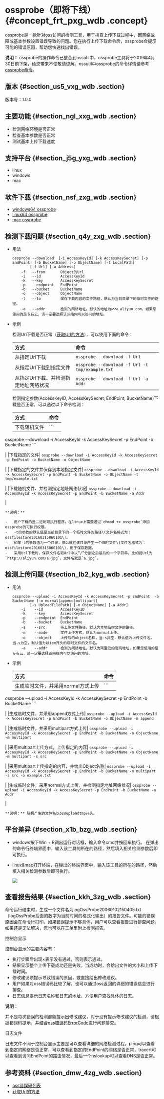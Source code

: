 # ossprobe（即将下线） {#concept_frt_pxg_wdb .concept}

ossprobe是一款针对oss访问的检测工具，用于排查上传下载过程中，因网络故障或基本参数设置错误导致的问题。您在执行上传下载命令后，ossprobe会提示可能的错误原因，帮助您快速找出错误。

**说明：** ossprobe的操作命令已整合到ossutil中，ossprobe工具将于2019年4月30日前下架，给您带来不便敬请谅解。ossutil中ossprobe的命令详情请参考[ossprobe命令](intl.zh-CN/常用工具/命令行工具ossutil/有关Bucket的命令.md#section_njd_yzz_zgb)。

## 版本 {#section_us5_vxg_wdb .section}

版本号：1.0.0

## 主要功能 {#section_ngl_xxg_wdb .section}

-   检测网络环境是否正常
-   检查基本参数是否正常
-   测试基本上传下载速度

## 支持平台 {#section_j5g_yxg_wdb .section}

-   linux
-   windows
-   mac

## 软件下载 {#section_nsf_zxg_wdb .section}

-   [windows64 ossprobe](http://gosspublic.alicdn.com/ossprobe/windows64-ossprobe.exe)
-   [linux64 ossprobe](http://gosspublic.alicdn.com/ossprobe/linux64-ossprobe)
-   [mac ossprobe](http://gosspublic.alicdn.com/ossprobe/mac-ossprobe)

## 检测下载问题 {#section_q4y_zxg_wdb .section}

-   用法

    ```
    ossprobe --download  [-i AccessKeyId] [-k AccessKeySecret] [-p EndPoint] [-b BucketName] [-o ObjectName] [-t LocalPath]  
            [-f Url] [-a Address]
        -f   --from       Object的Url
        -i   --id         AccessKeyId
        -k   --key        AccessKeySecret
        -p   --endpoint   EndPoint
        -b   --bucket     BucketName
        -o   --object     ObjectName
        -t   --to         保存下载内容的文件路径，默认为当前目录下的临时文件的路径。
        -a   --addr       检测的网络地址，默认的地址为www.aliyun.com，如果您使用的是专有云，请一定要选择该网络内可以访问的地址。
    ```

-   示例

    检测Url下载是否正常（[获取Url的方法](../../../../../intl.zh-CN/快速入门/下载文件.md#)），可以使用下面的命令：

    |方式|命令|
    |:-|:-|
    |从指定Url下载|`ossprobe --download -f Url`|
    |从指定Url下载到指定文件|`ossprobe --download -f Url -t tmp/example.txt`|
    |从指定Url下载、并检测指定地址网络状况|`ossprobe --download -f Url -a Addr`|

    检测指定参数\(AccessKeyID, AccessKeySecret, EndPoint, BucketName\)下载是否正常，可以通过以下命令检测：

    |方式|命令|
    |:-|:-|
    |下载随机文件|     ```
ossprobe --download -i AccessKeyId -k AccessKeySecret -p EndPoint -b
              BucketName
    ```

 |
    |下载指定的文件|     ```
ossprobe --download -i AccessKeyId -k AccessKeySecret -p EndPoint -b BucketName -o
              ObjectName
    ```

 |
    |下载指定的文件并保存到本地指定文件|     ```
ossprobe --download -i AccessKeyId -k AccessKeySecret -p EndPoint -b BucketName -o
              ObjectName -t tmp/example.txt
    ```

 |
    |下载随机文件、并检测指定地址网络状况|     ```
ossprobe --download -i AccessKeyId -k AccessKeySecret -p EndPoint -b BucketName -a
              Addr
    ```

 |

    **说明：** 

    -   用户下载的是二进制可执行程序，在linux上需要通过`chmod +x ossprobe`添加ossprobe的可执行权限。
    -   -t的参数的默认值是当前目录下的一个临时文件的路径\(文件名格式为：ossfilestore20160315060101\)。
    -   如果-t的参数值为一个目录，那么就在该目录产生一个临时文件\(文件名格式为：ossfilestore20160315060101\)，用于保存数据。
    -   采用Url下载时，保存文件名取Url中以“/”分割之后最后的一个字符串，比如说Url为`http://aliyun.com/a.jpg`，文件名就是`a.jpg`。

## 检测上传问题 {#section_lb2_kyg_wdb .section}

-   用法

    ```
    ossprobe --upload -i AccessKeyId -k AccessKeySecret -p EndPoint  -b BucketName [-m normal|append|multipart]  
            [-s UploadFilePath] [-o ObjectName] [-a Addr]
        -i    --id        AccessKeyID
        -k    --key       AccessKeySecret
        -p    --endpoint  EndPoint
        -b    --bucket    BucketName
        -s    --src       待上传文件路径，默认为本地临时文件的路径。
        -m    --mode      文件上传方式，默认为normal上传。
        -o    --object    上传后的object名称，当-s非空，默认值为上传文件名。当-s为空，默认值为以tem开头的临时文件的文件名。
        -a    --addr      检测的网络地址，默认为阿里云的官网地址，如果您使用的是专有云，请一定要选择该网络内可以访问的地址。
    ```

-   示例

    |方式|命令|
    |:-|:-|
    |生成临时文件，并采用normal方式上传|     ```
ossprobe --upload -i AccessKeyId -k AccessKeySecret -p EndPoint -b
            BucketName
    ```

 |
    |生成临时文件，并采用append方式上传|     ```
ossprobe --upload -i AccessKeyId -k AccessKeySecret -p EndPoint -b BucketName -o
              ObjectName -m append
    ```

 |
    |生成临时文件，并采用multipart方式上传|     ```
ossprobe --upload -i AccessKeyId -k AccessKeySecret -p EndPoint -b BucketName -o
              ObjectName -m multipart
    ```

 |
    |采用multipart上传方式，上传指定的内容|     ```
ossprobe --upload -i AccessKeyId -k AccessKeySecret -p EndPoint -b BucketName -o
              ObjectName -m multipart -s src
    ```

 |
    |采用multipart上传指定的内容，并给出Object名称|     ```
ossprobe --upload -i AccessKeyId -k AccessKeySecret -p EndPoint -b BucketName -m
              multipart -s src -o example.txt
    ```

 |
    |生成临时文件，采用normal方式上传，并检测指定地址网络状况|     ```
ossprobe --upload -i AccessKeyId -k AccessKeySecret -p EndPoint -b BucketName -a
              Addr
    ```

 |

    **说明：** 随机产生的文件名以ossuploadtmp开头。


## 平台差异 {#section_x1b_bzg_wdb .section}

-   windows按下Win + R调出运行对话框，输入命令cmd并按回车执行。 在弹出的命令行终端界面中，输入该工具的所在的路径，然后填入相关检测参数后即可执行。
-   linux&mac打开终端，在弹出的终端界面中，输入该工具的所在的路径，然后填入相关检测参数后即可执行。

    ![](http://static-aliyun-doc.oss-cn-hangzhou.aliyuncs.com/assets/img/4879/15547159432982_zh-CN.jpg)


## 查看报告结果 {#section_kkh_3zg_wdb .section}

命令运行结束时，生成一个文件名为logOssProbe20060102150405.txt（logOssProbe后面的数字为当前时间的格式化输出）的报告文件。可能的错误原因会在命令行打印。如果错误提示不够具体，用户可以查看报告进行排查问题。如果还是无法解决，您也可以在工单里附上检测报告。

控制台显示

控制台显示的主要内容有：

-   执行步骤后出现×表示没有通过，否则表示通过。
-   结果显示整个上传下载成功还是失败。当成功时，会给出文件的大小和上传下载时间。
-   修改建议项提示导致错误的原因，或直接给出修改建议。
-   用户如果对oss错误码比较了解，也可以通过oss返回的详细的错误信息进行排查。
-   日志信息提示日志名称和日志的地址，方便用户查找具体的日志。

**说明：** 

并不是每次错误的检测都能提示出修改建议，对于没有提示修改建议的检测，请根据错误码提示，并结合[oss错误码ErrorCode](https://www.alibabacloud.com/help/doc-detail/32157.htm)进行问题排查。

日志文件

日志文件不同于控制台显示主要是可以查看详细的网络检测过程，ping可以查看到指定的网络是否正常，可以查看到指定的EndPoint的网络是否正常，tracert可以查看到访问EndPoint的路由情况，最后一个nslookup可以查看DNS是否正常。

## 参考资料 {#section_dmw_4zg_wdb .section}

-   [oss错误码列表](https://www.alibabacloud.com/help/doc-detail/32157.htm)
-   [获取Url的方法](../../../../../intl.zh-CN/快速入门/下载文件.md#)

